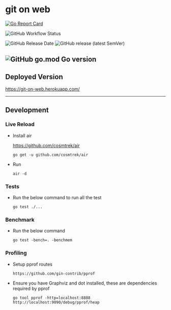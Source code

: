 # git on web

[![Go Report Card](https://goreportcard.com/badge/github.com/kaushiknishchay/golang-app)](https://goreportcard.com/report/github.com/kaushiknishchay/golang-app)

![GitHub Workflow Status](https://img.shields.io/github/workflow/status/kaushiknishchay/golang-app/Go?label=Build)

![GitHub Release Date](https://img.shields.io/github/release-date/kaushiknishchay/golang-app?label=Last%20release%20date) ![GitHub release (latest SemVer)](https://img.shields.io/github/v/release/kaushiknishchay/golang-app)




![GitHub go.mod Go version](https://img.shields.io/github/go-mod/go-version/kaushiknishchay/golang-app)
---


## Deployed Version

https://git-on-web.herokuapp.com/



---

## Development


### Live Reload

- Install air 

  https://github.com/cosmtrek/air

  `go get -u github.com/cosmtrek/air`

- Run

  `air -d`

### Tests

- Run the below command to run all the test
  
  `go test ./...`

### Benchmark

- Run the below command

  `go test -bench=. -benchmem`

### Profiling

- Setup pprof routes

	`https://github.com/gin-contrib/pprof`

- Ensure you have Graphviz and dot installed, these are dependencies required by pprof

	`go tool pprof -http=localhost:8888 http://localhost:9090/debug/pprof/heap`
